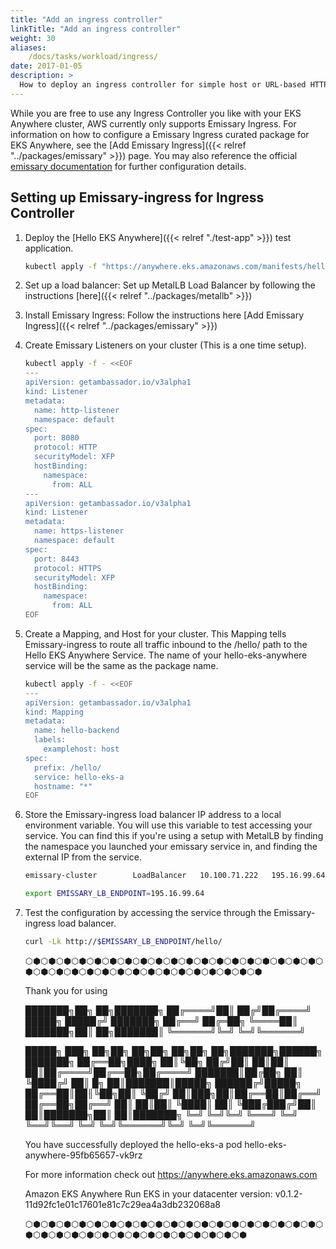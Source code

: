 ```yaml
---
title: "Add an ingress controller"
linkTitle: "Add an ingress controller"
weight: 30
aliases:
    /docs/tasks/workload/ingress/
date: 2017-01-05
description: >
  How to deploy an ingress controller for simple host or URL-based HTTP routing into workload running in EKS-A
---
```


While you are free to use any Ingress Controller you like with your EKS Anywhere cluster, AWS currently only supports Emissary Ingress.
For information on how to configure a Emissary Ingress curated package for EKS Anywhere, see the [Add Emissary Ingress]({{< relref "../packages/emissary" >}}) page.
You may also reference the official [emissary documentation](https://www.getambassador.io/docs/emissary) for further configuration details.

## Setting up Emissary-ingress for Ingress Controller

1. Deploy the [Hello EKS Anywhere]({{< relref "./test-app" >}}) test application.
    ```bash
    kubectl apply -f "https://anywhere.eks.amazonaws.com/manifests/hello-eks-a.yaml"
    ```

2. Set up a load balancer: Set up MetalLB Load Balancer by following the instructions [here]({{< relref "../packages/metallb" >}})

3. Install Emissary Ingress: Follow the instructions here [Add Emissary Ingress]({{< relref "../packages/emissary" >}})

4. Create Emissary Listeners on your cluster (This is a one time setup).
   
    ```bash
    kubectl apply -f - <<EOF
    ---
    apiVersion: getambassador.io/v3alpha1
    kind: Listener
    metadata:
      name: http-listener
      namespace: default
    spec:
      port: 8080
      protocol: HTTP
      securityModel: XFP
      hostBinding:
        namespace:
          from: ALL
    ---
    apiVersion: getambassador.io/v3alpha1
    kind: Listener
    metadata:
      name: https-listener
      namespace: default
    spec:
      port: 8443
      protocol: HTTPS
      securityModel: XFP
      hostBinding:
        namespace:
          from: ALL
    EOF
    ```

5. Create a Mapping, and Host for your cluster. This Mapping tells Emissary-ingress to route all traffic inbound to the /hello/ path to the Hello EKS Anywhere Service. The name of your hello-eks-anywhere service will be the same as the package name.

    ```bash
    kubectl apply -f - <<EOF
    ---
    apiVersion: getambassador.io/v3alpha1
    kind: Mapping
    metadata:
      name: hello-backend
      labels:
        examplehost: host 
    spec:
      prefix: /hello/
      service: hello-eks-a
      hostname: "*"
    EOF
    ```  
 
6. Store the Emissary-ingress load balancer IP address to a local environment variable. You will use this variable to test accessing your service. You can find this if you're using a setup with MetalLB by finding the namespace you launched your emissary service in, and finding the external IP from the service.

    ```bash
    emissary-cluster        LoadBalancer   10.100.71.222   195.16.99.64   80:31794/TCP,443:31200/TCP

    export EMISSARY_LB_ENDPOINT=195.16.99.64
    ```   
 
1. Test the configuration by accessing the service through the Emissary-ingress load balancer.

    ```bash
    curl -Lk http://$EMISSARY_LB_ENDPOINT/hello/
    ```    
    ⬡⬢⬡⬢⬡⬢⬡⬢⬡⬢⬡⬢⬡⬢⬡⬢⬡⬢⬡⬢⬡⬢⬡⬢⬡⬢⬡⬢⬡⬢⬡⬢⬡⬢⬡⬢⬡⬢⬡⬢⬡⬢⬡⬢⬡⬢⬡⬢⬡⬢⬡⬢⬡⬢⬡⬢⬡⬢⬡⬢⬡⬢⬡⬢⬡⬢⬡⬢⬡⬢

    Thank you for using

    ███████╗██╗  ██╗███████╗
    ██╔════╝██║ ██╔╝██╔════╝
    █████╗  █████╔╝ ███████╗
    ██╔══╝  ██╔═██╗ ╚════██║
    ███████╗██║  ██╗███████║
    ╚══════╝╚═╝  ╚═╝╚══════╝

    █████╗ ███╗   ██╗██╗   ██╗██╗    ██╗██╗  ██╗███████╗██████╗ ███████╗
    ██╔══██╗████╗  ██║╚██╗ ██╔╝██║    ██║██║  ██║██╔════╝██╔══██╗██╔════╝
    ███████║██╔██╗ ██║ ╚████╔╝ ██║ █╗ ██║███████║█████╗  ██████╔╝█████╗
    ██╔══██║██║╚██╗██║  ╚██╔╝  ██║███╗██║██╔══██║██╔══╝  ██╔══██╗██╔══╝
    ██║  ██║██║ ╚████║   ██║   ╚███╔███╔╝██║  ██║███████╗██║  ██║███████╗
    ╚═╝  ╚═╝╚═╝  ╚═══╝   ╚═╝    ╚══╝╚══╝ ╚═╝  ╚═╝╚══════╝╚═╝  ╚═╝╚══════╝

    You have successfully deployed the hello-eks-a pod hello-eks-anywhere-95fb65657-vk9rz

    For more information check out
    https://anywhere.eks.amazonaws.com

    Amazon EKS Anywhere
    Run EKS in your datacenter
    version: v0.1.2-11d92fc1e01c17601e81c7c29ea4a3db232068a8

    ⬡⬢⬡⬢⬡⬢⬡⬢⬡⬢⬡⬢⬡⬢⬡⬢⬡⬢⬡⬢⬡⬢⬡⬢⬡⬢⬡⬢⬡⬢⬡⬢⬡⬢⬡⬢⬡⬢⬡⬢⬡⬢⬡⬢⬡⬢⬡⬢⬡⬢⬡⬢⬡⬢⬡⬢⬡⬢⬡⬢⬡⬢⬡⬢⬡⬢⬡⬢

   ```
